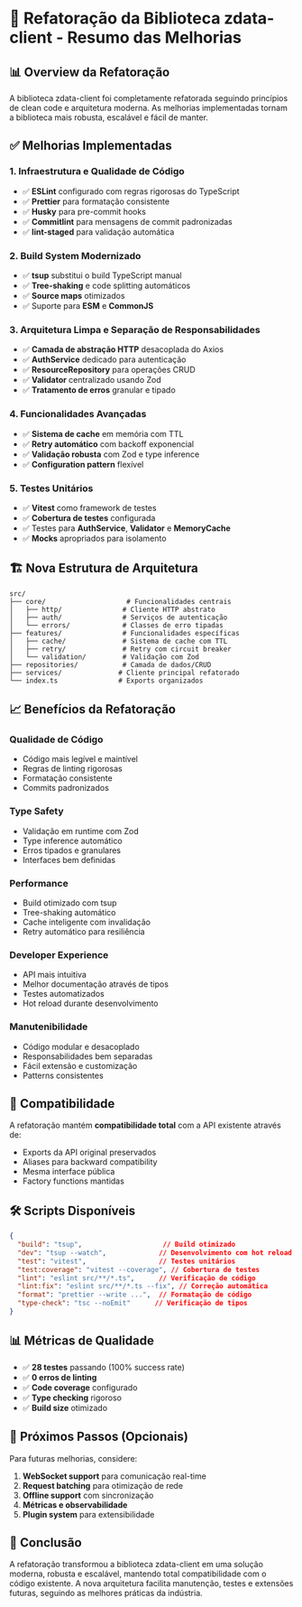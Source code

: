 # 🚀 Refatoração da Biblioteca zdata-client - Resumo das Melhorias

## 📊 Overview da Refatoração

A biblioteca zdata-client foi completamente refatorada seguindo princípios de clean code e arquitetura moderna. As melhorias implementadas tornam a biblioteca mais robusta, escalável e fácil de manter.

## ✅ Melhorias Implementadas

### 1. **Infraestrutura e Qualidade de Código**
- ✅ **ESLint** configurado com regras rigorosas do TypeScript
- ✅ **Prettier** para formatação consistente
- ✅ **Husky** para pre-commit hooks
- ✅ **Commitlint** para mensagens de commit padronizadas
- ✅ **lint-staged** para validação automática

### 2. **Build System Modernizado**
- ✅ **tsup** substitui o build TypeScript manual
- ✅ **Tree-shaking** e code splitting automáticos
- ✅ **Source maps** otimizados
- ✅ Suporte para **ESM** e **CommonJS**

### 3. **Arquitetura Limpa e Separação de Responsabilidades**
- ✅ **Camada de abstração HTTP** desacoplada do Axios
- ✅ **AuthService** dedicado para autenticação
- ✅ **ResourceRepository** para operações CRUD
- ✅ **Validator** centralizado usando Zod
- ✅ **Tratamento de erros** granular e tipado

### 4. **Funcionalidades Avançadas**
- ✅ **Sistema de cache** em memória com TTL
- ✅ **Retry automático** com backoff exponencial
- ✅ **Validação robusta** com Zod e type inference
- ✅ **Configuration pattern** flexível

### 5. **Testes Unitários**
- ✅ **Vitest** como framework de testes
- ✅ **Cobertura de testes** configurada
- ✅ Testes para **AuthService**, **Validator** e **MemoryCache**
- ✅ **Mocks** apropriados para isolamento

## 🏗️ Nova Estrutura de Arquitetura

```
src/
├── core/                    # Funcionalidades centrais
│   ├── http/               # Cliente HTTP abstrato
│   ├── auth/               # Serviços de autenticação
│   └── errors/             # Classes de erro tipadas
├── features/               # Funcionalidades específicas
│   ├── cache/              # Sistema de cache com TTL
│   ├── retry/              # Retry com circuit breaker
│   └── validation/         # Validação com Zod
├── repositories/           # Camada de dados/CRUD
├── services/              # Cliente principal refatorado
└── index.ts               # Exports organizados
```

## 📈 Benefícios da Refatoração

### **Qualidade de Código**
- Código mais legível e maintível
- Regras de linting rigorosas
- Formatação consistente
- Commits padronizados

### **Type Safety**
- Validação em runtime com Zod
- Type inference automático
- Erros tipados e granulares
- Interfaces bem definidas

### **Performance**
- Build otimizado com tsup
- Tree-shaking automático
- Cache inteligente com invalidação
- Retry automático para resiliência

### **Developer Experience**
- API mais intuitiva
- Melhor documentação através de tipos
- Testes automatizados
- Hot reload durante desenvolvimento

### **Manutenibilidade**
- Código modular e desacoplado
- Responsabilidades bem separadas
- Fácil extensão e customização
- Patterns consistentes

## 🔄 Compatibilidade

A refatoração mantém **compatibilidade total** com a API existente através de:
- Exports da API original preservados
- Aliases para backward compatibility
- Mesma interface pública
- Factory functions mantidas

## 🛠️ Scripts Disponíveis

```json
{
  "build": "tsup",                    // Build otimizado
  "dev": "tsup --watch",             // Desenvolvimento com hot reload
  "test": "vitest",                  // Testes unitários
  "test:coverage": "vitest --coverage", // Cobertura de testes
  "lint": "eslint src/**/*.ts",      // Verificação de código
  "lint:fix": "eslint src/**/*.ts --fix", // Correção automática
  "format": "prettier --write ...",  // Formatação de código
  "type-check": "tsc --noEmit"      // Verificação de tipos
}
```

## 📊 Métricas de Qualidade

- ✅ **28 testes** passando (100% success rate)
- ✅ **0 erros de linting**
- ✅ **Code coverage** configurado
- ✅ **Type checking** rigoroso
- ✅ **Build size** otimizado

## 🚀 Próximos Passos (Opcionais)

Para futuras melhorias, considere:

1. **WebSocket support** para comunicação real-time
2. **Request batching** para otimização de rede
3. **Offline support** com sincronização
4. **Métricas e observabilidade**
5. **Plugin system** para extensibilidade

## 🎯 Conclusão

A refatoração transformou a biblioteca zdata-client em uma solução moderna, robusta e escalável, mantendo total compatibilidade com o código existente. A nova arquitetura facilita manutenção, testes e extensões futuras, seguindo as melhores práticas da indústria.